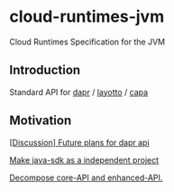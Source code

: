 # cloud-runtimes-jvm

Cloud Runtimes Specification for the JVM

## Introduction

Standard API for [dapr](https://docs.dapr.io/concepts/building-blocks-concept/) / [layotto](https://github.com/mosn/layotto) / [capa](https://github.com/reactivegroup/capa)

## Motivation

[[Discussion] Future plans for dapr api](https://github.com/dapr/dapr/issues/2817)

[Make java-sdk as a independent project](https://github.com/mosn/layotto/issues/188)

[Decompose core-API and enhanced-API.](https://github.com/dapr/dapr/issues/3600)

